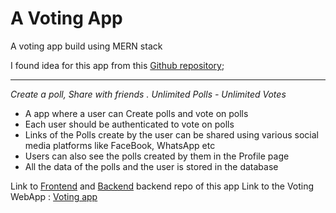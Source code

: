# A Voting App

A voting app build using MERN stack

I found idea for this app from this [Github repository]("https://github.com/florinpop17/app-ideas");

---
*Create a poll, Share with friends . Unlimited Polls - Unlimited Votes*

- A app where a user can Create polls and vote on polls 
- Each user should be authenticated to vote on polls
- Links of the Polls create by the user can be shared using various social media platforms like FaceBook, WhatsApp etc
- Users can also see the polls created by them in the Profile page
- All the data of the polls and the user is stored in the database

Link to [Frontend](https://github.com/kartik7120/Voting-app-frontend) and [Backend](https://github.com/kartik7120/Survey-app-backend) backend repo of this app
Link to the Voting WebApp : [Voting app](https://prod1--beamish-figolla-d4c658.netlify.app/)

